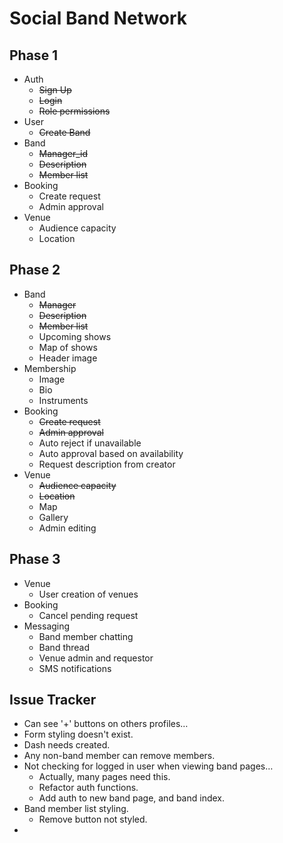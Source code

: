 # Social Band Network

## Phase 1

- Auth
  - ~~Sign Up~~
  - ~~Login~~
  - ~~Role permissions~~
- User
  - ~~Create Band~~
- Band
  - ~~Manager_id~~
  - ~~Description~~
  - ~~Member list~~
- Booking
  - Create request
  - Admin approval
- Venue
  - Audience capacity
  - Location

## Phase 2

- Band
  - ~~Manager~~
  - ~~Description~~
  - ~~Member list~~
  - Upcoming shows
  - Map of shows
  - Header image
- Membership
  - Image
  - Bio
  - Instruments
- Booking
  - ~~Create request~~
  - ~~Admin approval~~
  - Auto reject if unavailable
  - Auto approval based on availability
  - Request description from creator
- Venue
  - ~~Audience capacity~~
  - ~~Location~~
  - Map
  - Gallery
  - Admin editing

## Phase 3

- Venue
  - User creation of venues
- Booking
  - Cancel pending request
- Messaging
  - Band member chatting
  - Band thread
  - Venue admin and requestor
  - SMS notifications

## Issue Tracker

- Can see '+' buttons on others profiles…
- Form styling doesn't exist.
- Dash needs created.
- Any non-band member can remove members.
- Not checking for logged in user when viewing band pages…
  - Actually, many pages need this.
  - Refactor auth functions.
  - Add auth to new band page, and band index.
- Band member list styling.
  - Remove button not styled.
- 